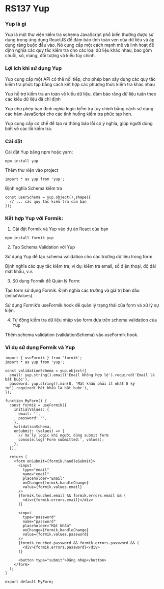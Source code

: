 # RS137 Yup

### Yup là gì

Yup là một thư viện kiểm tra schema JavaScript phổ biến thường được sử dụng trong ứng dụng ReactJS để đảm bảo tính toàn vẹn của dữ liệu và áp dụng ràng buộc đầu vào. Nó cung cấp một cách mạnh mẽ và linh hoạt để định nghĩa các quy tắc kiểm tra cho các loại dữ liệu khác nhau, bao gồm chuỗi, số, mảng, đối tượng và kiểu tùy chỉnh.

### Lợi ích khi sử dụng Yup

Yup cung cấp một API có thể nối tiếp, cho phép bạn xây dựng các quy tắc kiểm tra phức tạp bằng cách kết hợp các phương thức kiểm tra khác nhau

Yup hỗ trợ kiểm tra an toàn về kiểu dữ liệu, đảm bảo rằng dữ liệu tuân theo các kiểu dữ liệu đã chỉ định

Yup cho phép bạn định nghĩa logic kiểm tra tùy chỉnh bằng cách sử dụng các hàm JavaScript cho các tình huống kiểm tra phức tạp hơn.

Yup cung cấp cơ chế để tạo ra thông báo lỗi có ý nghĩa, giúp người dùng biết về các lỗi kiểm tra.

### Cài đặt

Cài đặt Yup bằng npm hoặc yarn:

```
npm install yup
```

Thêm thư viện vào project

```
import * as yup from 'yup';
```

Định nghĩa Schema kiểm tra

```
const userSchema = yup.object().shape({
  // ... các quy tắc kiểm tra của bạn
});
```

### Kết hợp Yup với Formik:

1. Cài đặt Formik và Yup vào dự án React của bạn

```
npm install formik yup
```

2. Tạo Schema Validation với Yup

Sử dụng Yup để tạo schema validation cho các trường dữ liệu trong form.

Định nghĩa các quy tắc kiểm tra, ví dụ: kiểm tra email, số điện thoại, độ dài mật khẩu, v.v.

3. Sử dụng Formik để Quản lý Form:

Tạo form sử dụng Formik. Định nghĩa các trường và giá trị ban đầu (initialValues).

Sử dụng Formik’s useFormik hook để quản lý trạng thái của form và xử lý sự kiện.

4. Tự động kiểm tra dữ liệu nhập vào form dựa trên schema validation của Yup

Thêm schema validation (validationSchema) vào useFormik hook.

### Ví dụ sử dụng Formik và Yup

```
import { useFormik } from 'formik';
import * as yup from 'yup';

const validationSchema = yup.object({
  email: yup.string().email('Email không hợp lệ').required('Email là bắt buộc'),
  password: yup.string().min(8, 'Mật khẩu phải ít nhất 8 ký tự').required('Mật khẩu là bắt buộc'),
});

function MyForm() {
  const formik = useFormik({
    initialValues: {
      email: '',
      password: '',
    },
    validationSchema,
    onSubmit: (values) => {
      // Xử lý logic khi người dùng submit form
      console.log('Form submitted:', values);
    },
  });

  return (
    <form onSubmit={formik.handleSubmit}>
      <input
        type="email"
        name="email"
        placeholder="Email"
        onChange={formik.handleChange}
        value={formik.values.email}
      />
      {formik.touched.email && formik.errors.email && (
        <div>{formik.errors.email}</div>
      )}

      <input
        type="password"
        name="password"
        placeholder="Mật khẩu"
        onChange={formik.handleChange}
        value={formik.values.password}
      />
      {formik.touched.password && formik.errors.password && (
        <div>{formik.errors.password}</div>
      )}

      <button type="submit">Đăng nhập</button>
    </form>
  );
}

export default MyForm;
```




<!-- *Bài tiếp theo [RS137 Yup](/lesson/session/session_137_yup.md)* -->